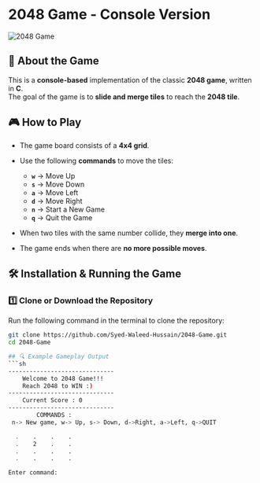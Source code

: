 # 2048 Game - Console Version

![2048 Game]([![image](https://github.com/user-attachments/assets/7de27279-a1d4-45aa-ab03-5dbfef273f76)](https://www.google.com/imgres?q=2048%20game%204k&imgurl=https%3A%2F%2Fstore-images.s-microsoft.com%2Fimage%2Fapps.39658.13748070934816609.a1123cd6-3b94-44ef-932f-4e977c3b824d.8c997a33-e61c-42bd-a117-4413310fa36f%3Fmode%3Dscale%26q%3D90%26h%3D300%26w%3D300&imgrefurl=https%3A%2F%2Fwww.microsoft.com%2Fkl-gl%2Fp%2F2048%2F9nn76p3b5d8g&docid=qtw8V3t58d0dLM&tbnid=ErKe8QbNPpG1HM&vet=12ahUKEwj1sOmky4uMAxUzTaQEHeDlE-8QM3oECGQQAA..i&w=300&h=300&hcb=2&ved=2ahUKEwj1sOmky4uMAxUzTaQEHeDlE-8QM3oECGQQAA)
)

## 📌 About the Game

This is a **console-based** implementation of the classic **2048 game**, written in **C**.  
The goal of the game is to **slide and merge tiles** to reach the **2048 tile**.

## 🎮 How to Play

- The game board consists of a **4x4 grid**.
- Use the following **commands** to move the tiles:

  - **`w`** → Move Up  
  - **`s`** → Move Down  
  - **`a`** → Move Left  
  - **`d`** → Move Right  
  - **`n`** → Start a New Game  
  - **`q`** → Quit the Game  

- When two tiles with the same number collide, they **merge into one**.
- The game ends when there are **no more possible moves**.

## 🛠 Installation & Running the Game

### **1️⃣ Clone or Download the Repository**
Run the following command in the terminal to clone the repository:

```sh
git clone https://github.com/Syed-Waleed-Hussain/2048-Game.git
cd 2048-Game

## 🔍 Example Gameplay Output
```sh
------------------------------
    Welcome to 2048 Game!!!
    Reach 2048 to WIN :)
------------------------------
    Current Score : 0
------------------------------
        COMMANDS :
 n-> New game, w-> Up, s-> Down, d->Right, a->Left, q->QUIT

  .    .    .    .  
  .    2    .    .  
  .    .    .    .  
  .    .    .    .  

Enter command: 
